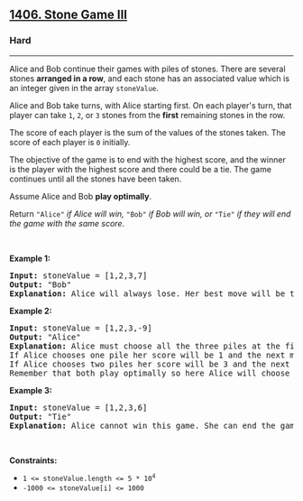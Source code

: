 <h2><a href="https://leetcode.com/problems/stone-game-iii/?envType=company&envId=google&favoriteSlug=google-thirty-days">1406. Stone Game III</a></h2><h3>Hard</h3><hr><p>Alice and Bob continue their games with piles of stones. There are several stones <strong>arranged in a row</strong>, and each stone has an associated value which is an integer given in the array <code>stoneValue</code>.</p>

<p>Alice and Bob take turns, with Alice starting first. On each player&#39;s turn, that player can take <code>1</code>, <code>2</code>, or <code>3</code> stones from the <strong>first</strong> remaining stones in the row.</p>

<p>The score of each player is the sum of the values of the stones taken. The score of each player is <code>0</code> initially.</p>

<p>The objective of the game is to end with the highest score, and the winner is the player with the highest score and there could be a tie. The game continues until all the stones have been taken.</p>

<p>Assume Alice and Bob <strong>play optimally</strong>.</p>

<p>Return <code>&quot;Alice&quot;</code><em> if Alice will win, </em><code>&quot;Bob&quot;</code><em> if Bob will win, or </em><code>&quot;Tie&quot;</code><em> if they will end the game with the same score</em>.</p>

<p>&nbsp;</p>
<p><strong class="example">Example 1:</strong></p>

<pre>
<strong>Input:</strong> stoneValue = [1,2,3,7]
<strong>Output:</strong> &quot;Bob&quot;
<strong>Explanation:</strong> Alice will always lose. Her best move will be to take three piles and the score become 6. Now the score of Bob is 7 and Bob wins.
</pre>

<p><strong class="example">Example 2:</strong></p>

<pre>
<strong>Input:</strong> stoneValue = [1,2,3,-9]
<strong>Output:</strong> &quot;Alice&quot;
<strong>Explanation:</strong> Alice must choose all the three piles at the first move to win and leave Bob with negative score.
If Alice chooses one pile her score will be 1 and the next move Bob&#39;s score becomes 5. In the next move, Alice will take the pile with value = -9 and lose.
If Alice chooses two piles her score will be 3 and the next move Bob&#39;s score becomes 3. In the next move, Alice will take the pile with value = -9 and also lose.
Remember that both play optimally so here Alice will choose the scenario that makes her win.
</pre>

<p><strong class="example">Example 3:</strong></p>

<pre>
<strong>Input:</strong> stoneValue = [1,2,3,6]
<strong>Output:</strong> &quot;Tie&quot;
<strong>Explanation:</strong> Alice cannot win this game. She can end the game in a draw if she decided to choose all the first three piles, otherwise she will lose.
</pre>

<p>&nbsp;</p>
<p><strong>Constraints:</strong></p>

<ul>
	<li><code>1 &lt;= stoneValue.length &lt;= 5 * 10<sup>4</sup></code></li>
	<li><code>-1000 &lt;= stoneValue[i] &lt;= 1000</code></li>
</ul>
